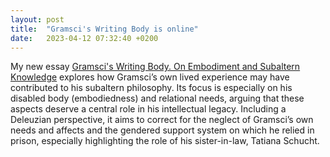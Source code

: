 ```yaml
---
layout: post
title:  "Gramsci's Writing Body is online"
date:   2023-04-12 07:32:40 +0200
---
```


My new essay [Gramsci's Writing Body. On Embodiment and Subaltern Knowledge](https://www.tandfonline.com/doi/full/10.1080/1369801X.2023.2191861) explores how Gramsci’s own lived experience may have contributed to his subaltern philosophy. Its focus is especially on his disabled body (embodiedness) and relational needs, arguing that these aspects deserve a central role in his intellectual legacy. Including a Deleuzian perspective, it aims to correct for the neglect of Gramsci’s own needs and affects and the gendered support system on which he relied in prison, especially highlighting the role of his sister-in-law, Tatiana Schucht.
